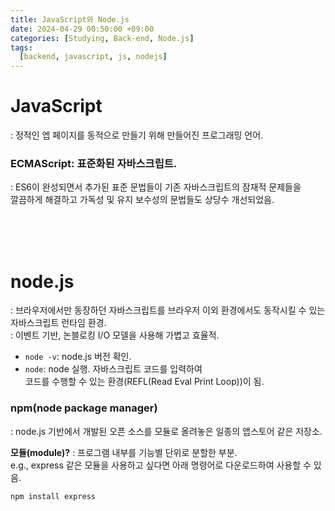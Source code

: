 ```yaml
---
title: JavaScript와 Node.js
date: 2024-04-29 00:50:00 +09:00
categories: [Studying, Back-end, Node.js]
tags: 
  [backend, javascript, js, nodejs]
---
```


JavaScript
======================================================
: 정적인 엡 페이지를 동적으로 만들기 위해 만들어진 프로그래밍 언어.
<br>

### ECMAScript: 표준화된 자바스크립트.
: ES6이 완성되면서 추가된 표준 문법들이 기존 자바스크립트의 잠재적 문제들을 <br> 깔끔하게 해결하고 가독성 및 유지 보수성의 문법들도 상당수 개선되었음.

<br><br><br>

node.js
======================================================
: 브라우저에서만 동장하던 자바스크립트를 브라우저 이외 환경에서도 동작시킬 수 있는 자바스크립트 런타임 환경.<br>
: 이벤트 기반, 논블로킹 I/O 모델을 사용해 가볍고 효율적.

- `node -v`: node.js 버전 확인.<br>
- `node`: node 실행. 자바스크립트 코드를 입력하여 <br> 코드를 수행할 수 있는 환경(REFL(Read Eval Print Loop))이 됨.


### npm(node package manager)
: node.js 기반에서 개발된 오픈 소스를 모듈로 올려놓은 일종의 앱스토어 같은 저장소.

**모듈(module)?**
: 프로그램 내부를 기능별 단위로 분할한 부분.<br>
e.g., express 같은 모듈을 사용하고 싶다면 아래 명령어로 다운로드하여 사용할 수 있음.
```
npm install express
```







